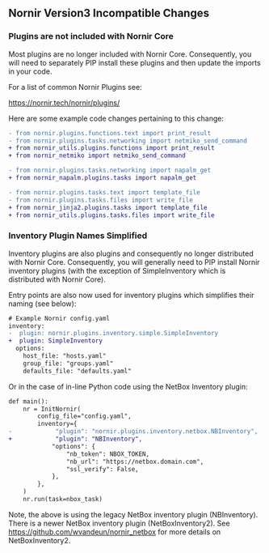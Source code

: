 ## Nornir Version3 Incompatible Changes

### Plugins are not included with Nornir Core

Most plugins are no longer included with Nornir Core. Consequently, you will need to separately PIP install these plugins and then update the imports in your code.

For a list of common Nornir Plugins see:

https://nornir.tech/nornir/plugins/

Here are some example code changes pertaining to this change:

```diff
- from nornir.plugins.functions.text import print_result
- from nornir.plugins.tasks.networking import netmiko_send_command
+ from nornir_utils.plugins.functions import print_result
+ from nornir_netmiko import netmiko_send_command
```

```diff
- from nornir.plugins.tasks.networking import napalm_get
+ from nornir_napalm.plugins.tasks import napalm_get
```

```diff
- from nornir.plugins.tasks.text import template_file
- from nornir.plugins.tasks.files import write_file
+ from nornir_jinja2.plugins.tasks import template_file
+ from nornir_utils.plugins.tasks.files import write_file
```

### Inventory Plugin Names Simplified

Inventory plugins are also plugins and consequently no longer distributed with Nornir Core. Consequently, you will generally need to PIP install Nornir inventory plugins (with the exception of SimpleInventory which is distributed with Nornir Core).

Entry points are also now used for inventory plugins which simplifies their naming (see below):

```diff
# Example Nornir config.yaml
inventory:
-  plugin: nornir.plugins.inventory.simple.SimpleInventory
+  plugin: SimpleInventory
  options:
    host_file: "hosts.yaml"
    group_file: "groups.yaml"
    defaults_file: "defaults.yaml"
```

Or in the case of in-line Python code using the NetBox Inventory plugin:

```diff
def main():
    nr = InitNornir(
        config_file="config.yaml",
        inventory={
-            "plugin": "nornir.plugins.inventory.netbox.NBInventory",
+            "plugin": "NBInventory",
            "options": {
                "nb_token": NBOX_TOKEN,
                "nb_url": "https://netbox.domain.com",
                "ssl_verify": False,
            },
        },
    )
    nr.run(task=nbox_task)
```

Note, the above is using the legacy NetBox inventory plugin (NBInventory). There is a newer NetBox inventory plugin (NetBoxInventory2). See https://github.com/wvandeun/nornir_netbox for more details on NetBoxInventory2.

